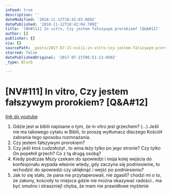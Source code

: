 ```yaml
---
inFeed: true
description: ''
dateModified: '2018-11-12T18:42:03.009Z'
datePublished: '2018-11-12T18:42:04.789Z'
title: '[NV#111] In vitro, Czy jestem fałszywym prorokiem? [Q&A#12]'
author: []
publisher: {}
via: {}
sourcePath: _posts/2017-07-21-nv111-in-vitro-czy-jestem-falszywym-prorokiem-qanda12.md
starred: false
datePublishedOriginal: '2017-07-21T06:51:13.050Z'
_type: Blurb

---
```

# \[NV\#111\] In vitro, Czy jestem fałszywym prorokiem? \[Q&A\#12\]
[link do youtube][0]

1. Gdzie jest w biblii napisane o tym, że in vitro jest grzechem? (...) Jeśli nie ma takowego cytatu w Biblii, to proszę wytłumacz dlaczego Kościół zabrania tego sposobu rozmnażania.
2. Czy jestem fałszywym prorokiem?
3. Czy jeśli ktoś cudzołożył , to wina leży tylko po jego stronie? Czy tylko On popełnił grzech? Co z tą drugą osobą?
4. Kiedy podczas Mszy czekam do spowiedzi i moja kolej wejścia do konfesjonału wypada właśnie wtedy, gdy zaczyna się podniesienie, to wchodzić do spowiedzi czy uklęknąć i wejść po podniesieniu?
5. Jak to się stało, że pana nie przytaperowali, nie zgasili? chodzi mi o to, że zakony, kościoły to miejsca gdzie nie można okazywać radości.. ma być smutno i straszniej! chyba, że mam nie prawidłowe myślenie

[0]: https://www.youtube.com/watch?v=7a-2kzys1uo